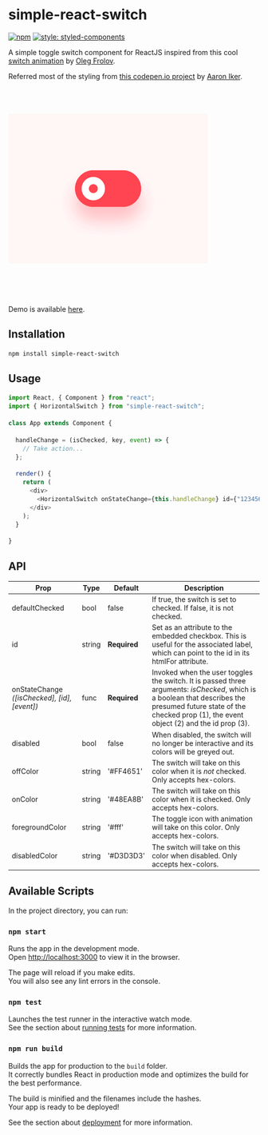 # simple-react-switch

[![npm](https://img.shields.io/npm/v/simple-react-switch.svg)](https://www.npmjs.com/package/simple-react-switch) [![style: styled-components](https://img.shields.io/badge/style-%F0%9F%92%85%20styled--components-orange.svg?colorB=daa357&colorA=db748e)](https://github.com/styled-components/styled-components)

A simple toggle switch component for ReactJS inspired from this cool [switch animation](https://dribbble.com/shots/5429846-Switcher-XLIV) by [Oleg Frolov](https://dribbble.com/Volorf).

Referred most of the styling from [this codepen.io project](https://codepen.io/aaroniker/pen/oaQdQZ) by [Aaron Iker](https://codepen.io/aaroniker/).

<img src="/art/preview.gif" alt="sample" title="sample" width="400" height="300" align="center" vspace="52" />

<br />
<br />

Demo is available <a href="https://kokilaw.github.io/simple-react-switch/" target="_blank">here</a>.

## Installation

```bash
npm install simple-react-switch
```

## Usage

```javascript
import React, { Component } from "react";
import { HorizontalSwitch } from "simple-react-switch";

class App extends Component {

  handleChange = (isChecked, key, event) => {
    // Take action...
  };

  render() {
    return (
      <div>
        <HorizontalSwitch onStateChange={this.handleChange} id={"123456"} />
      </div>
    );
  }
  
}

```

## API

| Prop                                  | Type              | Default                                                                                  | Description                                                                                                                                                                                                               |
| ------------------------------------- | ----------------- | ---------------------------------------------------------------------------------------- | ------------------------------------------------------------------------------------------------------------------------------------------------------------------------------------------------------------------------- |
| defaultChecked                        | bool              | false                                                                                    | If true, the switch is set to checked. If false, it is not checked.                                                                                                                                                       |
| id                                    | string            | **Required**                                                                               | Set as an attribute to the embedded checkbox. This is useful for the associated label, which can point to the id in its htmlFor attribute.                                                                                |
| onStateChange _([isChecked], [id], [event])_ | func              | **Required**                                                                      | Invoked when the user toggles the switch. It is passed three arguments: _isChecked_, which is a boolean that describes the presumed future state of the checked prop (1), the event object (2) and the id prop (3). |
| disabled                              | bool              | false                                                                                    | When disabled, the switch will no longer be interactive and its colors will be greyed out.                                                                                                                                |
| offColor                              | string            | '#FF4651'                                                                                   | The switch will take on this color when it is _not_ checked. Only accepts hex-colors.                                                                                                                                     |
| onColor                               | string            | '#48EA8B'                                                                                   | The switch will take on this color when it is checked. Only accepts hex-colors.                                                                                                                                           |
| foregroundColor                               | string            | '#fff'                                                                                   | The toggle icon with animation will take on this color. Only accepts hex-colors.                                                                                                                                           |
| disabledColor                               | string            | '#D3D3D3'                                                                                   | The switch will take on this color when disabled. Only accepts hex-colors.                                                                                                                                           |


## Available Scripts

In the project directory, you can run:

### `npm start`

Runs the app in the development mode.<br>
Open [http://localhost:3000](http://localhost:3000) to view it in the browser.

The page will reload if you make edits.<br>
You will also see any lint errors in the console.

### `npm test`

Launches the test runner in the interactive watch mode.<br>
See the section about [running tests](https://facebook.github.io/create-react-app/docs/running-tests) for more information.

### `npm run build`

Builds the app for production to the `build` folder.<br>
It correctly bundles React in production mode and optimizes the build for the best performance.

The build is minified and the filenames include the hashes.<br>
Your app is ready to be deployed!

See the section about [deployment](https://facebook.github.io/create-react-app/docs/deployment) for more information.
